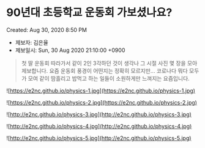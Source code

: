 # 90년대 초등학교 운동회 가보셨나요?

Created: Aug 30, 2020 8:50 PM

- 제보자: 김은율
- 제보일시: Sun, 30 Aug 2020 21:10:00 +0900

> 첫 딸 운동회 따라가서 같이 2인 3각하던 것이 생각나 그 시절 사진 몇 장을 모아 제보합니다. 요즘 운동회 풍경이 어떤지는 정확히 모르지만... 코로나다 뭐다 모두가 모여 같이 땀흘리고 밥먹고 하는 일들이 소원하게만 느껴지는 요즘입니다.

![https://e2nc.github.io/physics-1.jpg](https://e2nc.github.io/physics-1.jpg)

![https://e2nc.github.io/physics-2.jpg](https://e2nc.github.io/physics-2.jpg)

![http://e2nc.github.io/physics-3.jpg](http://e2nc.github.io/physics-3.jpg)

![http://e2nc.github.io/physics-4.jpg](http://e2nc.github.io/physics-4.jpg)

![http://e2nc.github.io/physics-5.jpg](http://e2nc.github.io/physics-5.jpg)